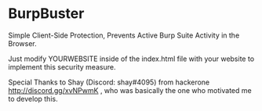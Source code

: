 # BurpBuster
Simple Client-Side Protection, Prevents Active Burp Suite Activity in the Browser.

Just modify YOURWEBSITE inside of the index.html file with your website to implement this security measure.






Special Thanks to Shay (Discord: shay#4095) from hackerone  http://discord.gg/xvNPwmK  , who was basically the one who motivated me to develop this.
